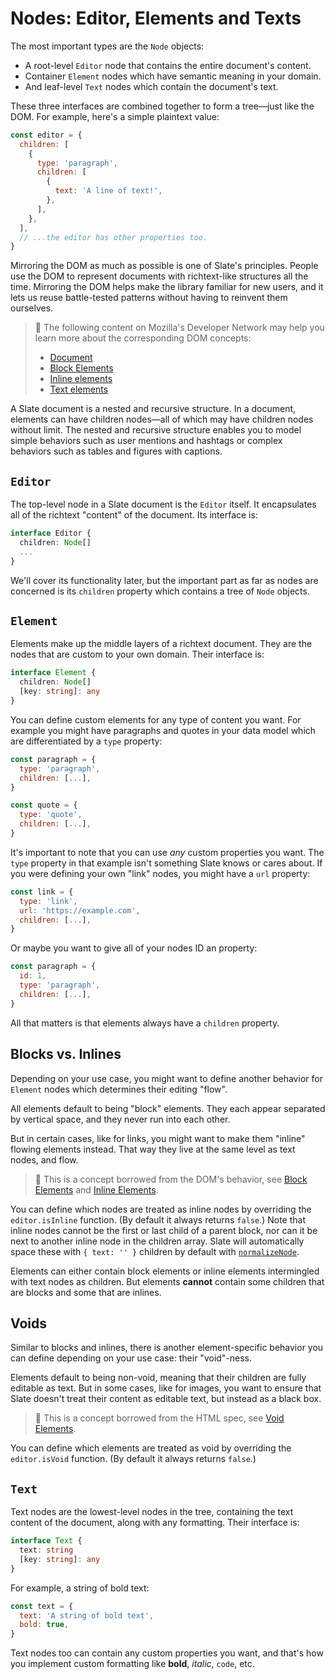 # Nodes: Editor, Elements and Texts

The most important types are the `Node` objects:

- A root-level `Editor` node that contains the entire document's content.
- Container `Element` nodes which have semantic meaning in your domain.
- And leaf-level `Text` nodes which contain the document's text.

These three interfaces are combined together to form a tree—just like the DOM. For example, here's a simple plaintext value:

```js
const editor = {
  children: [
    {
      type: 'paragraph',
      children: [
        {
          text: 'A line of text!',
        },
      ],
    },
  ],
  // ...the editor has other properties too.
}
```

Mirroring the DOM as much as possible is one of Slate's principles. People use the DOM to represent documents with richtext-like structures all the time. Mirroring the DOM helps make the library familiar for new users, and it lets us reuse battle-tested patterns without having to reinvent them ourselves.

> 🤖 The following content on Mozilla's Developer Network may help you learn more about the corresponding DOM concepts:
>
> - [Document](https://developer.mozilla.org/en-US/docs/Web/API/Document)
> - [Block Elements](https://developer.mozilla.org/en-US/docs/Web/HTML/Block-level_elements)
> - [Inline elements](https://developer.mozilla.org/en-US/docs/Web/HTML/Inline_elements)
> - [Text elements](https://developer.mozilla.org/en-US/docs/Web/API/Text)

A Slate document is a nested and recursive structure. In a document, elements can have children nodes—all of which may have children nodes without limit. The nested and recursive structure enables you to model simple behaviors such as user mentions and hashtags or complex behaviors such as tables and figures with captions.

## `Editor`

The top-level node in a Slate document is the `Editor` itself. It encapsulates all of the richtext "content" of the document. Its interface is:

```ts
interface Editor {
  children: Node[]
  ...
}
```

We'll cover its functionality later, but the important part as far as nodes are concerned is its `children` property which contains a tree of `Node` objects.

## `Element`

Elements make up the middle layers of a richtext document. They are the nodes that are custom to your own domain. Their interface is:

```ts
interface Element {
  children: Node[]
  [key: string]: any
}
```

You can define custom elements for any type of content you want. For example you might have paragraphs and quotes in your data model which are differentiated by a `type` property:

```js
const paragraph = {
  type: 'paragraph',
  children: [...],
}

const quote = {
  type: 'quote',
  children: [...],
}
```

It's important to note that you can use _any_ custom properties you want. The `type` property in that example isn't something Slate knows or cares about. If you were defining your own "link" nodes, you might have a `url` property:

```js
const link = {
  type: 'link',
  url: 'https://example.com',
  children: [...],
}
```

Or maybe you want to give all of your nodes ID an property:

```js
const paragraph = {
  id: 1,
  type: 'paragraph',
  children: [...],
}
```

All that matters is that elements always have a `children` property.

## Blocks vs. Inlines

Depending on your use case, you might want to define another behavior for `Element` nodes which determines their editing "flow".

All elements default to being "block" elements. They each appear separated by vertical space, and they never run into each other.

But in certain cases, like for links, you might want to make them "inline" flowing elements instead. That way they live at the same level as text nodes, and flow.

> 🤖 This is a concept borrowed from the DOM's behavior, see [Block Elements](https://developer.mozilla.org/en-US/docs/Web/HTML/Block-level_elements) and [Inline Elements](https://developer.mozilla.org/en-US/docs/Web/HTML/Inline_elements).

You can define which nodes are treated as inline nodes by overriding the `editor.isInline` function. (By default it always returns `false`.) Note that inline nodes cannot be the first or last child of a parent block, nor can it be next to another inline node in the children array. Slate will automatically space these with `{ text: '' }` children by default with [`normalizeNode`](https://docs.slatejs.org/concepts/10-normalizing#built-in-constraints).

Elements can either contain block elements or inline elements intermingled with text nodes as children. But elements **cannot** contain some children that are blocks and some that are inlines.

## Voids

Similar to blocks and inlines, there is another element-specific behavior you can define depending on your use case: their "void"-ness.

Elements default to being non-void, meaning that their children are fully editable as text. But in some cases, like for images, you want to ensure that Slate doesn't treat their content as editable text, but instead as a black box.

> 🤖 This is a concept borrowed from the HTML spec, see [Void Elements](https://www.w3.org/TR/2011/WD-html-markup-20110405/syntax.html#void-element).

You can define which elements are treated as void by overriding the `editor.isVoid` function. (By default it always returns `false`.)

## `Text`

Text nodes are the lowest-level nodes in the tree, containing the text content of the document, along with any formatting. Their interface is:

```ts
interface Text {
  text: string
  [key: string]: any
}
```

For example, a string of bold text:

```js
const text = {
  text: 'A string of bold text',
  bold: true,
}
```

Text nodes too can contain any custom properties you want, and that's how you implement custom formatting like **bold**, _italic_, `code`, etc.
